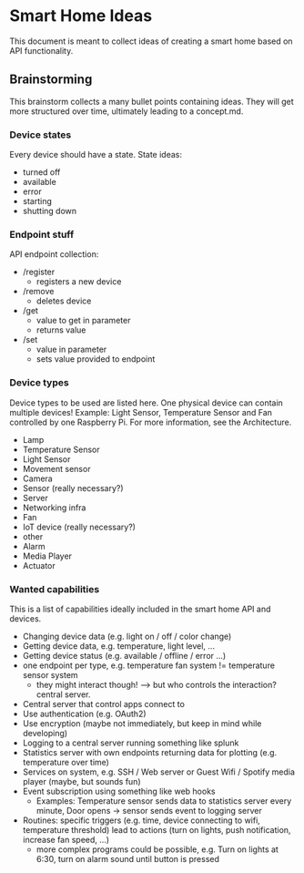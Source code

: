 # Smart Home Ideas

This document is meant to collect ideas of creating a smart home based on API functionality.

## Brainstorming

This brainstorm collects a many bullet points containing ideas. They will get more structured over time, ultimately leading to a concept.md.

### Device states

Every device should have a state. State ideas:

- turned off
- available
- error
- starting
- shutting down

### Endpoint stuff

API endpoint collection:

- /register
  - registers a new device
- /remove
  - deletes device
- /get
  - value to get in parameter
  - returns value
- /set
  - value in parameter
  - sets value provided to endpoint

### Device types

Device types to be used are listed here. One physical device can contain multiple devices! Example: Light Sensor, Temperature Sensor and Fan controlled by one Raspberry Pi. For more information, see the Architecture.

- Lamp
- Temperature Sensor
- Light Sensor
- Movement sensor
- Camera
- Sensor (really necessary?)
- Server
- Networking infra
- Fan
- IoT device (really necessary?)
- other
- Alarm
- Media Player
- Actuator

### Wanted capabilities

This is a list of capabilities ideally included in the smart home API and devices.

- Changing device data (e.g. light on / off / color change)
- Getting device data, e.g. temperature, light level, ...
- Getting device status (e.g. available / offline / error ...)
- one endpoint per type, e.g. temperature fan system != temperature sensor system
  - they might interact though! --> but who controls the interaction? central server.
- Central server that control apps connect to
- Use authentication (e.g. OAuth2)
- Use encryption (maybe not immediately, but keep in mind while developing)
- Logging to a central server running something like splunk
- Statistics server with own endpoints returning data for plotting (e.g. temperature over time)
- Services on system, e.g. SSH / Web server or Guest Wifi / Spotify media player (maybe, but sounds fun)
- Event subscription using something like web hooks
  - Examples: Temperature sensor sends data to statistics server every minute, Door opens -> sensor sends event to logging server
- Routines: specific triggers (e.g. time, device connecting to wifi, temperature threshold) lead to actions (turn on lights, push notification, increase fan speed, ...)
  - more complex programs could be possible, e.g. Turn on lights at 6:30, turn on alarm sound until button is pressed